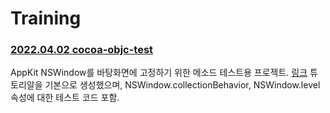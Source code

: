 # Training

### [2022.04.02 cocoa-objc-test](https://github.com/lowfront/training/tree/main/220402-cocoa-objc-test)
AppKit NSWindow를 바탕화면에 고정하기 위한 메소드 테스트용 프로젝트. [링크](https://developer.apple.com/library/archive/referencelibrary/GettingStarted/RoadMapOSX/chapters/04_Tools.html) 튜토리알을 기본으로 생성했으며, NSWindow.collectionBehavior, NSWindow.level 속성에 대한 테스트 코드 포함.